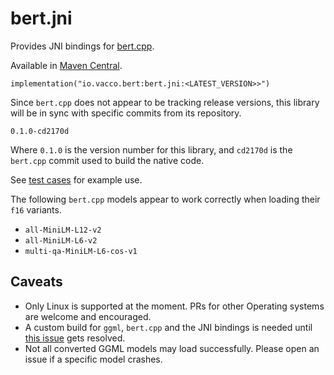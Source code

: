 # bert.jni

Provides JNI bindings for [bert.cpp](https://github.com/skeskinen/bert.cpp).

Available in [Maven Central](https://mvnrepository.com/artifact/io.vacco.bert).

```
implementation("io.vacco.bert:bert.jni:<LATEST_VERSION>>")
```

Since `bert.cpp` does not appear to be tracking release versions, this library will be in sync with specific commits from its repository.

    0.1.0-cd2170d

Where `0.1.0` is the version number for this library, and `cd2170d` is the `bert.cpp` commit used to build the native code.

See [test cases](./src/test/java/BtTest.java) for example use.

The following `bert.cpp` models appear to work correctly when loading their `f16` variants.

- `all-MiniLM-L12-v2`
- `all-MiniLM-L6-v2`
- `multi-qa-MiniLM-L6-cos-v1`

## Caveats

- Only Linux is supported at the moment. PRs for other Operating systems are welcome and encouraged.
- A custom build for `ggml`, `bert.cpp` and the JNI bindings is needed until [this issue](https://github.com/skeskinen/bert.cpp/issues/17) gets resolved.
- Not all converted GGML models may load successfully. Please open an issue if a specific model crashes.
